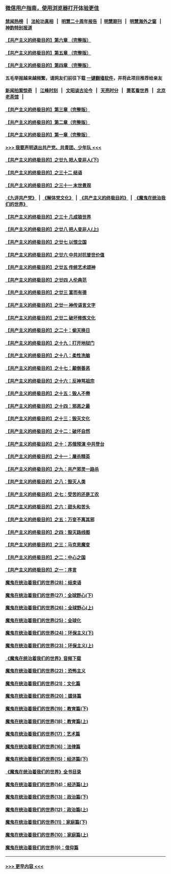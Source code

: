 ### [微信用户指南，使用浏览器打开体验更佳](https://github.com/gfw-breaker/banned-news1/blob/master/indexes/wechat-guide.md?t=0)
#### [禁闻热榜](热点新闻.md?t=0)  &nbsp;&nbsp;|&nbsp;&nbsp; [法轮功真相](https://github.com/gfw-breaker/truth/blob/master/README.md?t=0) &nbsp;&nbsp;|&nbsp;&nbsp; [明慧二十周年报告](https://github.com/gfw-breaker/mh-reports/blob/master/README.md?t=0) &nbsp;&nbsp;|&nbsp;&nbsp;[明慧期刊](https://github.com/gfw-breaker/mh-qikan) &nbsp;&nbsp;|&nbsp;&nbsp; [明慧海外之窗](https://github.com/gfw-breaker/mh-news/blob/master/README.md?t=0) &nbsp;&nbsp;|&nbsp;&nbsp; [神韵特别报道](https://github.com/gfw-breaker/mh-news/blob/master/shenyun.md?t=0)
#### [【共产主义的终极目的】第六章 （完整版）](../pages/nsc422/n11428913.md?t=02121555) 
#### [【共产主义的终极目的】第五章 （完整版）](../pages/nsc422/n11428912.md?t=02121555) 
#### [【共产主义的终极目的】第四章 （完整版）](../pages/nsc422/n11428907.md?t=02121555) 
#### 五毛举报越来越频繁，请网友们前往下载 [一键翻墙软件](https://github.com/gfw-breaker/ssr-accounts)，并将此项目推荐给亲友
#### [新闻拍案惊奇](https://github.com/gfw-breaker/banned-news1/blob/master/pages/link4.md) &nbsp;&nbsp;|&nbsp;&nbsp; [江峰时刻](https://github.com/gfw-breaker/banned-news1/blob/master/pages/link4.md) &nbsp;&nbsp;|&nbsp;&nbsp; [文昭谈古论今](https://github.com/gfw-breaker/banned-news1/blob/master/pages/link4.md) &nbsp;&nbsp;|&nbsp;&nbsp; [天亮时分](https://github.com/gfw-breaker/banned-news1/blob/master/pages/link4.md) &nbsp;&nbsp;|&nbsp;&nbsp; [萧茗看世界](https://github.com/gfw-breaker/banned-news1/blob/master/pages/link4.md) &nbsp;&nbsp;|&nbsp;&nbsp; [北京老茶馆](https://github.com/gfw-breaker/banned-news1/blob/master/pages/link4.md) &nbsp;&nbsp;|&nbsp;&nbsp; 
#### [【共产主义的终极目的】第三章（完整版）](../pages/nsc422/n11428848.md?t=02121555) 
#### [【共产主义的终极目的】第二章（完整版）](../pages/nsc422/n11428831.md?t=02121555) 
#### [【共产主义的终极目的】第一章（完整版）](../pages/nsc422/n11417651.md?t=02121555) 
#### [>>> 我要声明退出共产党、共青团、少年队 <<<](https://github.com/begood0513/goodnews/blob/master/quit/letter.md) 
#### [【共产主义的终极目的】之廿九 把人变非人(下)](../pages/nsc422/n11344140.md?t=02121555) 
#### [【共产主义的终极目的】之三十二 结语](../pages/nsc422/n11360535.md?t=02121555) 
#### [【共产主义的终极目的】之三十一 末世景观](../pages/nsc422/n11351129.md?t=02121555) 
#### [《九评共产党》](https://github.com/begood0513/9ping.md/blob/master/README.md) &nbsp;|&nbsp; [《解体党文化》](../../../../jtdwh.md/blob/master/README.md)  &nbsp;|&nbsp; [《共产主义的终极目的》](../../../../gczydzjmd.md/blob/master/README.md) &nbsp;|&nbsp; [《魔鬼在统治我们的世界》](../../../../mgztzwmdsj.md/blob/master/README.md) 
#### [【共产主义的终极目的】之三十 几成狼世界](../pages/nsc422/n11348280.md?t=02121555) 
#### [【共产主义的终极目的】之廿八 把人变非人(上)](../pages/nsc422/n11340492.md?t=02121555) 
#### [【共产主义的终极目的】之廿七 以恨立国](../pages/nsc422/n11336944.md?t=02121555) 
#### [【共产主义的终极目的】之廿六 中共对抗普世价值](../pages/nsc422/n11324785.md?t=02121555) 
#### [【共产主义的终极目的】之廿五 传统艺术颂神](../pages/nsc422/n11296396.md?t=02121555) 
#### [【共产主义的终极目的】之廿四 人伦典范](../pages/nsc422/n11296397.md?t=02121555) 
#### [【共产主义的终极目的】之廿三 富而有德](../pages/nsc422/n11283598.md?t=02121555) 
#### [【共产主义的终极目的】之廿一 神传语言文字](../pages/nsc422/n11263265.md?t=02121555) 
#### [【共产主义的终极目的】之廿二 破坏修炼文化](../pages/nsc422/n11245728.md?t=02121555) 
#### [【共产主义的终极目的】之二十：偷天换日](../pages/nsc422/n11238846.md?t=02121555) 
#### [【共产主义的终极目的】之十九：打开地狱门](../pages/nsc422/n11206376.md?t=02121555) 
#### [【共产主义的终极目的】之十八：柔性洗脑](../pages/nsc422/n11199994.md?t=02121555) 
#### [【共产主义的终极目的】之十七：颠倒善恶](../pages/nsc422/n11179782.md?t=02121555) 
#### [【共产主义的终极目的】之十六：反神骂祖宗](../pages/nsc422/n11166798.md?t=02121555) 
#### [【共产主义的终极目的】之十五：毁人不倦](../pages/nsc422/n11166792.md?t=02121555) 
#### [【共产主义的终极目的】之十四：邪恶之最](../pages/nsc422/n11150249.md?t=02121555) 
#### [【共产主义的终极目的】之十三：毁灭文化](../pages/nsc422/n11135227.md?t=02121555) 
#### [【共产主义的终极目的】之十二：破坏自然](../pages/nsc422/n11135214.md?t=02121555) 
#### [【共产主义的终极目的】之十：苏俄预演 中共登台](../pages/nsc422/n11118424.md?t=02121555) 
#### [【共产主义的终极目的】之十一：屠杀精英](../pages/nsc422/n11118442.md?t=02121555) 
#### [【共产主义的终极目的】之九：共产邪灵一路杀](../pages/nsc422/n11114139.md?t=02121555) 
#### [【共产主义的终极目的】之八：毁灭人类](../pages/nsc422/n11108503.md?t=02121555) 
#### [【共产主义的终极目的】之七：受苦的还是工农](../pages/nsc422/n11101809.md?t=02121555) 
#### [【共产主义的终极目的】之六：甜头和苦头](../pages/nsc422/n11096971.md?t=02121555) 
#### [【共产主义的终极目的】之五：万变不离其邪](../pages/nsc422/n11091285.md?t=02121555) 
#### [【共产主义的终极目的】之四：毁灭路线图](../pages/nsc422/n11086284.md?t=02121555) 
#### [【共产主义的终极目的】之三：马克思魔变](../pages/nsc422/n11061941.md?t=02121555) 
#### [【共产主义的终极目的】之二：中心之国](../pages/nsc422/n11047728.md?t=02121555) 
#### [【共产主义的终极目的】之一：序言](../pages/nsc422/n11086077.md?t=02121555) 
#### [魔鬼在统治着我们的世界(28)：结束语](../pages/nsc422/n10936246.md?t=02121555) 
#### [魔鬼在统治着我们的世界(27)：全球野心(下)](../pages/nsc422/n10928319.md?t=02121555) 
#### [魔鬼在统治着我们的世界(26)：全球野心(上)](../pages/nsc422/n10900318.md?t=02121555) 
#### [魔鬼在统治着我们的世界(25)：全球化](../pages/nsc422/n10788205.md?t=02121555) 
#### [魔鬼在统治着我们的世界(24)：环保主义(下)](../pages/nsc422/n10695307.md?t=02121555) 
#### [魔鬼在统治着我们的世界(23)：环保主义(上)](../pages/nsc422/n10688613.md?t=02121555) 
#### [《魔鬼在统治着我们的世界》音频下载](../pages/nsc422/n10635553.md?t=02121555) 
#### [魔鬼在统治着我们的世界(22)：恐怖主义](../pages/nsc422/n10614727.md?t=02121555) 
#### [魔鬼在统治着我们的世界(21)：文化篇](../pages/nsc422/n10597706.md?t=02121555) 
#### [魔鬼在统治着我们的世界(20)：媒体篇](../pages/nsc422/n10586579.md?t=02121555) 
#### [魔鬼在统治着我们的世界(19)：教育篇(下)](../pages/nsc422/n10564808.md?t=02121555) 
#### [魔鬼在统治着我们的世界(18)：教育篇(上)](../pages/nsc422/n10526970.md?t=02121555) 
#### [魔鬼在统治着我们的世界(17)：艺术篇](../pages/nsc422/n10499093.md?t=02121555) 
#### [魔鬼在统治着我们的世界(16)：法律篇](../pages/nsc422/n10485969.md?t=02121555) 
#### [魔鬼在统治着我们的世界(15)：经济篇(下)](../pages/nsc422/n10469975.md?t=02121555) 
#### [《魔鬼在统治着我们的世界》全书目录](../pages/nsc422/n10464261.md?t=02121555) 
#### [魔鬼在统治着我们的世界(14)：经济篇(上)](../pages/nsc422/n10457370.md?t=02121555) 
#### [魔鬼在统治着我们的世界(13)：政治篇(下)](../pages/nsc422/n10448270.md?t=02121555) 
#### [魔鬼在统治着我们的世界(12)：政治篇(上)](../pages/nsc422/n10444576.md?t=02121555) 
#### [魔鬼在统治着我们的世界(11)：家庭篇(下)](../pages/nsc422/n10440961.md?t=02121555) 
#### [魔鬼在统治着我们的世界(10)：家庭篇(上)](../pages/nsc422/n10435448.md?t=02121555) 
#### [魔鬼在统治着我们的世界(9)：信仰篇](../pages/nsc422/n10432159.md?t=02121555) 

----
#### [ >>> 更早内容 <<< ](../indexes/nsc422-earlier.md)
